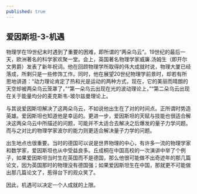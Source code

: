 ```yaml
---
published: true
---
```

## 爱因斯坦-3-机遇

物理学在19世纪末时遇到了重要的困难，即所谓的“两朵乌云”。19世纪的最后一天，欧洲著名的科学家欢聚一堂。会上，英国著名物理学家威廉.汤姆生（即开尔文男爵）发表了新年祝词。他在回顾物理学所取得的伟大成就时说，物理大厦已经落成，所剩只是一些修饰工作。同时，他在展望20世纪物理学前景时，却若有所思地讲道：“动力理论肯定了热和光是运动的两种方式，现在，它的美丽而晴朗的天空却被两朵乌云笼罩了，”“第一朵乌云出现在光的波动理论上，”“第二朵乌云出现在关于能量均分的麦克斯韦-玻尔兹曼理论上。

与其说爱因斯坦解决了这两朵乌云，不如说他出生在了对的时间点。正所谓时势造英雄。爱因斯坦也知道他是幸运的。更进一步，爱因斯坦的天赋与技能也很适合解决这两朵乌云中所描述的问题，可能并不太适合去解决之后爆发的量子力学问题。而与之对比的物理学家波尔的能力则更适合解决量子力学的问题。

出生地点也很重要。当时的德国可以说是世界物理的中心，有许多一流的物理学家和数学家，爱因斯坦也从中受益良多。丘成桐在中国高校的一次演讲中举了个例子，如果爱因斯坦当时生在英国而不是德国，那么他很可能做不出奇迹年的那几篇论文，因为英国那时的物理没有德国强；如果爱因斯坦生在中国，那就更不可能做出那几篇论文了，惹得台下的观众笑了。

因此，机遇可以决定一个人成就的上限。
